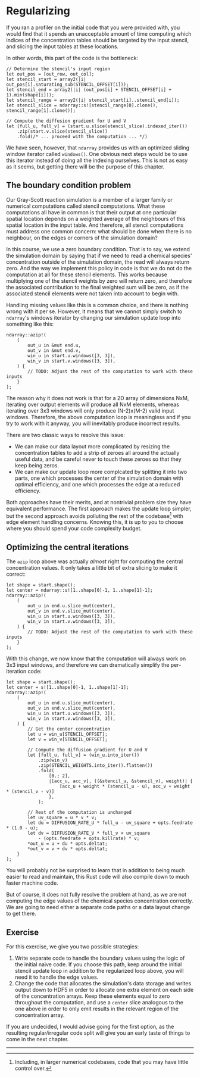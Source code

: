 # Regularizing

If you ran a profiler on the initial code that you were provided with, you would
find that it spends an unacceptable amount of time computing which indices of
the concentration tables should be targeted by the input stencil, and slicing
the input tables at these locations.

In other words, this part of the code is the bottleneck:

```rust,ignore
// Determine the stencil's input region
let out_pos = [out_row, out_col];
let stencil_start = array2(|i| out_pos[i].saturating_sub(STENCIL_OFFSET[i]));
let stencil_end = array2(|i| (out_pos[i] + STENCIL_OFFSET[i] + 1).min(shape[i]));
let stencil_range = array2(|i| stencil_start[i]..stencil_end[i]);
let stencil_slice = ndarray::s![stencil_range[0].clone(), stencil_range[1].clone()];

// Compute the diffusion gradient for U and V
let [full_u, full_v] = (start.u.slice(stencil_slice).indexed_iter())
    .zip(start.v.slice(stencil_slice))
    .fold(/* ... proceed with the computation ... */)
```

We have seen, however, that `ndarray` provides us with an optimized sliding
window iterator called `windows()`. One obvious next steps would be to use this
iterator instead of doing all the indexing ourselves. This is not as easy as it
seems, but getting there will be the purpose of this chapter.


## The boundary condition problem

Our Gray-Scott reaction simulation is a member of a larger family or numerical
computations called stencil computations. What these computations all have in
common is that their output at one particular spatial location depends on a
weighted average of the neighbours of this spatial location in the input table.
And therefore, all stencil computations must address one common concern: what
should be done when there is no neighbour, on the edges or corners of the
simulation domain?

In this course, we use a zero boundary condition. That is to say, we extend the
simulation domain by saying that if we need to read a chemical species'
concentration outside of the simulation domain, the read will always return
zero. And the way we implement this policy in code is that we do not do the
computation at all for these stencil elements. This works because multiplying
one of the stencil weights by zero will return zero, and therefore the
associated contribution to the final weighted sum will be zero, as if the
associated stencil elements were not taken into account to begin with.

Handling missing values like this is a common choice, and there is nothing wrong
with it per se. However, it means that we cannot simply switch to `ndarray`'s
windows iterator by changing our simulation update loop into something like this:

```rust,ignore
ndarray::azip!(
    (
        out_u in &mut end.u,
        out_v in &mut end.v,
        win_u in start.u.windows([3, 3]),
        win_v in start.v.windows([3, 3]),
    ) {
        // TODO: Adjust the rest of the computation to work with these inputs
    }
);
```

The reason why it does not work is that for a 2D array of dimensions NxM,
iterating over output elements will produce all NxM elements, whereas iterating
over 3x3 windows will only produce (N-2)x(M-2) valid input windows. Therefore,
the above computation loop is meaningless and if you try to work with it anyway,
you will inevitably produce incorrect results.

There are two classic ways to resolve this issue:

- We can make our data layout more complicated by resizing the concentration
  tables to add a strip of zeroes all around the actually useful data, and be
  careful never to touch these zeroes so that they keep being zeros.
- We can make our update loop more complcated by splitting it into two parts,
  one which processes the center of the simulation domain with optimal
  efficiency, and one which processes the edge at a reduced efficiency.

Both approaches have their merits, and at nontrivial problem size they have
equivalent performance. The first approach makes the update loop simpler, but
the second approach avoids polluting the rest of the codebase[^1] with edge
element handling concerns. Knowing this, it is up to you to choose where you
should spend your code complexity budget.


## Optimizing the central iterations

The `azip` loop above was actually _almost_ right for computing the central
concentration values. It only takes a little bit of extra slicing to make it
correct:

```rust,ignore
let shape = start.shape();
let center = ndarray::s![1..shape[0]-1, 1..shape[1]-1];
ndarray::azip!(
    (
        out_u in end.u.slice_mut(center),
        out_v in end.v.slice_mut(center),
        win_u in start.u.windows([3, 3]),
        win_v in start.v.windows([3, 3]),
    ) {
        // TODO: Adjust the rest of the computation to work with these inputs
    }
);
```

With this change, we now know that the computation will always work on 3x3 input
windows, and therefore we can dramatically simplify the per-iteration code:

```rust,ignore
let shape = start.shape();
let center = s![1..shape[0]-1, 1..shape[1]-1];
ndarray::azip!(
    (
        out_u in end.u.slice_mut(center),
        out_v in end.v.slice_mut(center),
        win_u in start.u.windows([3, 3]),
        win_v in start.v.windows([3, 3]),
    ) {
        // Get the center concentration
        let u = win_u[STENCIL_OFFSET];
        let v = win_v[STENCIL_OFFSET];

        // Compute the diffusion gradient for U and V
        let [full_u, full_v] = (win_u.into_iter())
            .zip(win_v)
            .zip(STENCIL_WEIGHTS.into_iter().flatten())
            .fold(
                [0.; 2],
                |[acc_u, acc_v], ((&stencil_u, &stencil_v), weight)| {
                    [acc_u + weight * (stencil_u - u), acc_v + weight * (stencil_v - v)]
                },
            );

        // Rest of the computation is unchanged
        let uv_square = u * v * v;
        let du = DIFFUSION_RATE_U * full_u - uv_square + opts.feedrate * (1.0 - u);
        let dv = DIFFUSION_RATE_V * full_v + uv_square
            - (opts.feedrate + opts.killrate) * v;
        *out_u = u + du * opts.deltat;
        *out_v = v + dv * opts.deltat;
    }
);
```

You will probably not be surprised to learn that in addition to being much
easier to read and maintain, this Rust code will also compile down to
much faster machine code.

But of course, it does not fully resolve the problem at hand, as we are not
computing the edge values of the chemical species concentration correctly. We
are going to need either a separate code paths or a data layout change to get
there.


## Exercise

For this exercise, we give you two possible strategies:

1. Write separate code to handle the boundary values using the logic of the
   initial naive code. If you choose this path, keep around the initial stencil
   update loop in addition to the regularized loop above, you will need it to
   handle the edge values.
2. Change the code that allocates the simulation's data storage and writes
   output down to HDF5 in order to allocate one extra element on each side of
   the concentration arrays. Keep these elements equal to zero throughout the
   computation, and use a `center` slice analogous to the one above in order to
   only emit results in the relevant region of the concentration array.

If you are undecided, I would advise going for the first option, as the
resulting regular/irregular code split will give you an early taste of things to
come in the next chapter.


---

[^1]: Including, in larger numerical codebases, code that you may have little
      control over.
